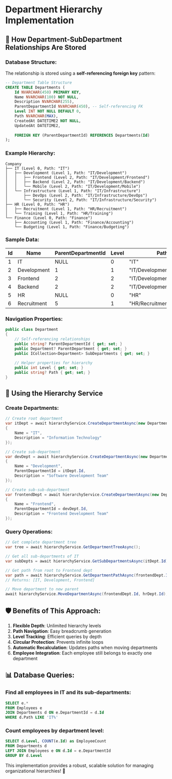 # Department Hierarchy Implementation

## 🏢 How Department-SubDepartment Relationships Are Stored

### **Database Structure:**

The relationship is stored using a **self-referencing foreign key** pattern:

```sql
-- Department Table Structure
CREATE TABLE Departments (
    Id NVARCHAR(450) PRIMARY KEY,
    Name NVARCHAR(100) NOT NULL,
    Description NVARCHAR(255),
    ParentDepartmentId NVARCHAR(450), -- Self-referencing FK
    Level INT NOT NULL DEFAULT 0,
    Path NVARCHAR(MAX),
    CreatedAt DATETIME2 NOT NULL,
    UpdatedAt DATETIME2,
    
    FOREIGN KEY (ParentDepartmentId) REFERENCES Departments(Id)
);
```

### **Example Hierarchy:**

```
Company
├── IT (Level 0, Path: "IT")
│   ├── Development (Level 1, Path: "IT/Development")
│   │   ├── Frontend (Level 2, Path: "IT/Development/Frontend")
│   │   ├── Backend (Level 2, Path: "IT/Development/Backend")
│   │   └── Mobile (Level 2, Path: "IT/Development/Mobile")
│   └── Infrastructure (Level 1, Path: "IT/Infrastructure")
│       ├── DevOps (Level 2, Path: "IT/Infrastructure/DevOps")
│       └── Security (Level 2, Path: "IT/Infrastructure/Security")
├── HR (Level 0, Path: "HR")
│   ├── Recruitment (Level 1, Path: "HR/Recruitment")
│   └── Training (Level 1, Path: "HR/Training")
└── Finance (Level 0, Path: "Finance")
    ├── Accounting (Level 1, Path: "Finance/Accounting")
    └── Budgeting (Level 1, Path: "Finance/Budgeting")
```

### **Sample Data:**

| Id | Name | ParentDepartmentId | Level | Path |
|----|------|-------------------|-------|------|
| 1 | IT | NULL | 0 | "IT" |
| 2 | Development | 1 | 1 | "IT/Development" |
| 3 | Frontend | 2 | 2 | "IT/Development/Frontend" |
| 4 | Backend | 2 | 2 | "IT/Development/Backend" |
| 5 | HR | NULL | 0 | "HR" |
| 6 | Recruitment | 5 | 1 | "HR/Recruitment" |

### **Navigation Properties:**

```csharp
public class Department
{
    // Self-referencing relationships
    public string? ParentDepartmentId { get; set; }
    public Department? ParentDepartment { get; set; }
    public ICollection<Department> SubDepartments { get; set; }
    
    // Helper properties for hierarchy
    public int Level { get; set; }
    public string? Path { get; set; }
}
```

## 🔧 Using the Hierarchy Service

### **Create Departments:**

```csharp
// Create root department
var itDept = await hierarchyService.CreateDepartmentAsync(new Department 
{ 
    Name = "IT",
    Description = "Information Technology" 
});

// Create sub-department
var devDept = await hierarchyService.CreateDepartmentAsync(new Department 
{ 
    Name = "Development",
    ParentDepartmentId = itDept.Id,
    Description = "Software Development Team"
});

// Create sub-sub-department
var frontendDept = await hierarchyService.CreateDepartmentAsync(new Department 
{ 
    Name = "Frontend",
    ParentDepartmentId = devDept.Id,
    Description = "Frontend Development Team"
});
```

### **Query Operations:**

```csharp
// Get complete department tree
var tree = await hierarchyService.GetDepartmentTreeAsync();

// Get all sub-departments of IT
var subDepts = await hierarchyService.GetSubDepartmentsAsync(itDept.Id);

// Get path from root to Frontend dept
var path = await hierarchyService.GetDepartmentPathAsync(frontendDept.Id);
// Returns: [IT, Development, Frontend]

// Move department to new parent
await hierarchyService.MoveDepartmentAsync(frontendDept.Id, hrDept.Id);
```

## 🛡️ Benefits of This Approach:

1. **Flexible Depth**: Unlimited hierarchy levels
2. **Path Navigation**: Easy breadcrumb generation
3. **Level Tracking**: Efficient queries by depth
4. **Circular Protection**: Prevents infinite loops
5. **Automatic Recalculation**: Updates paths when moving departments
6. **Employee Integration**: Each employee still belongs to exactly one department

## 📊 Database Queries:

### Find all employees in IT and its sub-departments:
```sql
SELECT e.* 
FROM Employees e
JOIN Departments d ON e.DepartmentId = d.Id
WHERE d.Path LIKE 'IT%'
```

### Count employees by department level:
```sql
SELECT d.Level, COUNT(e.Id) as EmployeeCount
FROM Departments d
LEFT JOIN Employees e ON d.Id = e.DepartmentId
GROUP BY d.Level
```

This implementation provides a robust, scalable solution for managing organizational hierarchies! 🎯